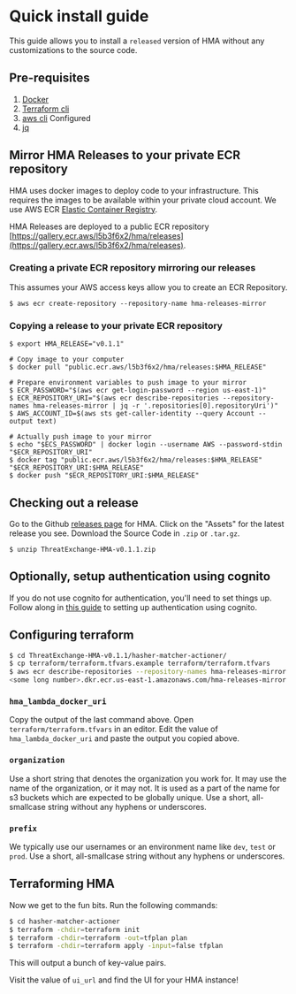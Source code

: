 # Quick install guide

This guide allows you to install a `released` version of HMA without any customizations to the source code. 

## Pre-requisites

1. [Docker](https://www.docker.com/)
2. [Terraform cli](https://www.terraform.io/)
3. [aws cli](https://aws.amazon.com/cli/) Configured
4. [jq](https://stedolan.github.io/jq/)
## Mirror HMA Releases to your private ECR repository

HMA uses docker images to deploy code to your infrastructure. This requires the images to be available within your private cloud account. We use AWS ECR [Elastic Container Registry](https://aws.amazon.com/ecr/).

HMA Releases are deployed to a public ECR repository [https://gallery.ecr.aws/l5b3f6x2/hma/releases](https://gallery.ecr.aws/l5b3f6x2/hma/releases).

### Creating a private ECR repository mirroring our releases

This assumes your AWS access keys allow you to create an ECR Repository.

```shell
$ aws ecr create-repository --repository-name hma-releases-mirror
```

### Copying a release to your private ECR repository

```shell
$ export HMA_RELEASE="v0.1.1"

# Copy image to your computer
$ docker pull "public.ecr.aws/l5b3f6x2/hma/releases:$HMA_RELEASE"

# Prepare environment variables to push image to your mirror
$ ECR_PASSWORD="$(aws ecr get-login-password --region us-east-1)"
$ ECR_REPOSITORY_URI="$(aws ecr describe-repositories --repository-names hma-releases-mirror | jq -r '.repositories[0].repositoryUri')"
$ AWS_ACCOUNT_ID=$(aws sts get-caller-identity --query Account --output text)

# Actually push image to your mirror
$ echo "$ECS_PASSWORD" | docker login --username AWS --password-stdin "$ECR_REPOSITORY_URI"
$ docker tag "public.ecr.aws/l5b3f6x2/hma/releases:$HMA_RELEASE" "$ECR_REPOSITORY_URI:$HMA_RELEASE"
$ docker push "$ECR_REPOSITORY_URI:$HMA_RELEASE"
```

## Checking out a release

Go to the Github [releases page](https://github.com/facebook/ThreatExchange/releases) for HMA. Click on the "Assets" for the latest release you see. Download the Source Code in `.zip` or `.tar.gz`. 

```shell
$ unzip ThreatExchange-HMA-v0.1.1.zip
```

## Optionally, setup authentication using cognito

If you do not use cognito for authentication, you'll need to set things up. Follow along in [this guide](cognito) to setting up authentication using cognito.

## Configuring terraform 

```sh
$ cd ThreatExchange-HMA-v0.1.1/hasher-matcher-actioner/
$ cp terraform/terraform.tfvars.example terraform/terraform.tfvars
$ aws ecr describe-repositories --repository-names hma-releases-mirror | jq -r '.repositories[0].repositoryUri'
<some long number>.dkr.ecr.us-east-1.amazonaws.com/hma-releases-mirror
```

### `hma_lambda_docker_uri`

Copy the output of the last command above. Open `terraform/terraform.tfvars` in an editor. Edit the value of `hma_lambda_docker_uri` and paste the output you copied above.

### `organization` 

Use a short string that denotes the organization you work for. It may use the name of the organization, or it may not. It is used as a part of the name for s3 buckets which are expected to be globally unique. Use a short, all-smallcase string without any hyphens or underscores.

### `prefix`

We typically use our usernames or an environment name like `dev`, `test` or `prod`. Use a short, all-smallcase string without any hyphens or underscores.

## Terraforming HMA

Now we get to the fun bits. Run the following commands:

```sh
$ cd hasher-matcher-actioner
$ terraform -chdir=terraform init
$ terraform -chdir=terraform -out=tfplan plan
$ terraform -chdir=terraform apply -input=false tfplan
```

This will output a bunch of key-value pairs.

Visit the value of `ui_url` and find the UI for your HMA instance!